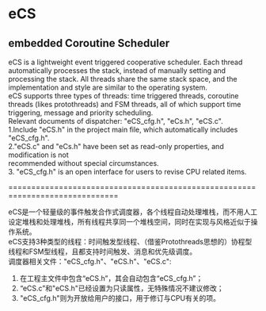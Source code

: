 
# eCS

## embedded Coroutine Scheduler
   eCS is a lightweight event triggered cooperative scheduler. 
Each thread automatically processes the stack, instead of manually setting 
and processing the stack. All threads share the same stack space, and the implementation 
and style are similar to the operating system.  
   eCS supports three types of threads: time triggered threads, coroutine threads 
(likes protothreads) and FSM threads, all of which support time triggering, message 
and priority scheduling.  
   Relevant documents of dispatcher: "eCS_cfg.h", "eCs.h", "eCS.c".  
   1.Include "eCS.h" in the project main file, which automatically includes "eCS_cfg.h".  
   2."eCS.c" and "eCs.h" have been set as read-only properties, and modification is not   
recommended without special circumstances.  
   3. "eCS_cfg.h" is an open interface for users to revise CPU related items.
    
==============================================================================

   eCS是一个轻量级的事件触发合作式调度器，各个线程自动处理堆栈，而不用人工设定堆栈和处理堆栈，所有线程共享同一个堆栈空间，同时在实现与风格近似于操作系统。  
   eCS支持3种类型的线程：时间触发型线程、（借鉴Protothreads思想的）协程型线程和FSM型线程，且都支持时间触发、消息和优先级调度。  
   调度器相关文件："eCS_cfg.h"、"eCS.h"、"eCS.c":  
   1. 在工程主文件中包含“eCS.h”，其会自动包含“eCS_cfg.h”；  
   2. “eCS.c”和"eCS.h"已经设置为只读属性，无特殊情况不建议修改；  
   3. "eCS_cfg.h"则为开放给用户的接口，用于修订与CPU有关的项。	
